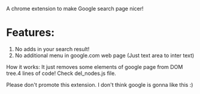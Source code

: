 A chrome extension to make Google search page nicer!

Features:
=
   1) No adds in your search result!
   2) No additional menu in google.com web page (Just text area to inter text)


How it works:
  It just removes some elements of google page from DOM tree.4 lines of code! Check del_nodes.js file.
  
   
Please don't promote this extension. I don't think google is gonna like this :)

